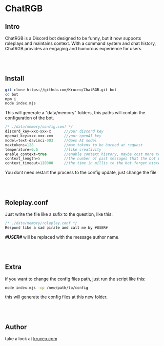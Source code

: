 # **ChatRGB** #
## **Intro** ##

ChatRGB is a Discord bot designed to be funny, but it now supports roleplays and maintains context. With a command system and chat history, ChatRGB provides an engaging and humorous experience for users.

<br>
<br>

## **Install** ##

```bash
git clone https://github.com/Kruceo/ChatRGB.git bot
cd bot
npm i
node index.mjs
```

This will generate a "data/memory" folders, this paths will contain the configuration of the bot.

```js
/* ./data/memory/config.conf */
discord_key=xxx-xxx-x      //your discord key
openai_key=xxx-xxx-xxx     //your openAI key
model=text-davinci-003     //Open AI model
maxtokens=128              //max tokens to be burned at request  
temperature=0.5            //like creativity
enable_context=true        //enable context history, maybe cost more tokens per message
context_length=5           //the number of past messages that the bot will remember
context_timeout=120000     //the time in millis to the bot forget history 
```

You dont need restart the process to the config update, just change the file

<br>
<br>

## **Roleplay.conf**

Just write the file like a sufix to the question, like this:

```js
/* ./data/memory/roleplay.conf */
Respond like a sad pirate and call me by #USER#
```

***#USER#*** will be replaced with the message author name. 

<br>
<br>

## **Extra** ##
if you want to change the config files path, just run the script like this:

```bash
node index.mjs -cp /new/path/to/config
```

this will generate the config files at this new folder.

<br>
<br>

## Author ##
take a look at <a href="https://kruceo.com">kruceo.com</a>





